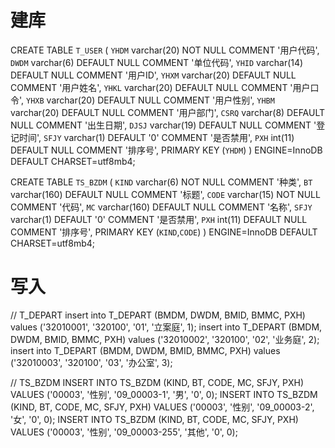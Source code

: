 # 建库
CREATE TABLE `T_USER` (
  `YHDM` varchar(20) NOT NULL COMMENT '用户代码',
  `DWDM` varchar(6) DEFAULT NULL COMMENT '单位代码',
  `YHID` varchar(14) DEFAULT NULL COMMENT '用户ID',
  `YHXM` varchar(20) DEFAULT NULL COMMENT '用户姓名',
  `YHKL` varchar(20) DEFAULT NULL COMMENT '用户口令',
  `YHXB` varchar(20) DEFAULT NULL COMMENT '用户性别',
  `YHBM` varchar(20) DEFAULT NULL COMMENT '用户部门',
  `CSRQ` varchar(8) DEFAULT NULL COMMENT '出生日期',
  `DJSJ` varchar(19) DEFAULT NULL COMMENT '登记时间',
  `SFJY` varchar(1) DEFAULT '0' COMMENT '是否禁用',
  `PXH` int(11) DEFAULT NULL COMMENT '排序号',
  PRIMARY KEY (`YHDM`)
) ENGINE=InnoDB DEFAULT CHARSET=utf8mb4;


CREATE TABLE `TS_BZDM` (
  `KIND` varchar(6) NOT NULL COMMENT '种类',
  `BT` varchar(160) DEFAULT NULL COMMENT '标题',
  `CODE` varchar(15) NOT NULL COMMENT '代码',
  `MC` varchar(160) DEFAULT NULL COMMENT '名称',
  `SFJY` varchar(1) DEFAULT '0' COMMENT '是否禁用',
  `PXH` int(11) DEFAULT NULL COMMENT '排序号',
  PRIMARY KEY (`KIND`,`CODE`)
) ENGINE=InnoDB DEFAULT CHARSET=utf8mb4;



# 写入
// T_DEPART
insert into T_DEPART (BMDM, DWDM, BMID, BMMC, PXH) values ('32010001', '320100', '01', '立案庭', 1);
insert into T_DEPART (BMDM, DWDM, BMID, BMMC, PXH) values ('32010002', '320100', '02', '业务庭', 2);
insert into T_DEPART (BMDM, DWDM, BMID, BMMC, PXH) values ('32010003', '320100', '03', '办公室', 3);

// TS_BZDM
INSERT INTO TS_BZDM (KIND, BT, CODE, MC, SFJY, PXH) VALUES ('00003', '性别', '09_00003-1', '男', '0', 0);
INSERT INTO TS_BZDM (KIND, BT, CODE, MC, SFJY, PXH) VALUES ('00003', '性别', '09_00003-2', '女', '0', 0);
INSERT INTO TS_BZDM (KIND, BT, CODE, MC, SFJY, PXH) VALUES ('00003', '性别', '09_00003-255', '其他', '0', 0);

